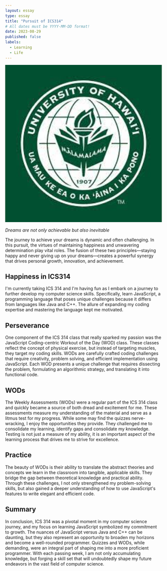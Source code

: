 ```yaml
---
layout: essay
type: essay
title: "Pursuit of ICS314"
# All dates must be YYYY-MM-DD format!
date: 2023-08-29
published: false
labels:
  - Learning
  - Life
---
```


<img width="600px" src="../img/travel/uhm1.jpg" alt="Dreams">

*Dreams are not only achievable but also inevitable*

The journey to achieve your dreams is dynamic and often challenging. In this pursuit, the virtues of maintaining happiness and unwavering determination play vital roles. The fusion of these two principles—staying happy and never giving up on your dreams—creates a powerful synergy that drives personal growth, innovation, and achievement.


## Happiness in ICS314

I'm currently taking ICS 314 and I'm having fun as I embark on a journey to further develop my computer science skills. Specifically, learn JavaScript, a programming language that poses unique challenges because it differs from languages like Java and C++. The allure of expanding my coding expertise and mastering the language kept me motivated.

 

## Perseverance

One component of the ICS 314 class that really sparked my passion was the JavaScript Coding-centric Workout of the Day (WOD) class. These classes reflect the concept of physical exercise, but instead of targeting muscles, they target my coding skills. WODs are carefully crafted coding challenges that require creativity, problem solving, and efficient implementation using JavaScript. Each WOD presents a unique challenge that requires dissecting the problem, formulating an algorithmic strategy, and translating it into functional code.



## WODs

The Weekly Assessments (WODs) were a regular part of the ICS 314 class and quickly became a source of both dread and excitement for me. These assessments measure my understanding of the material and serve as a litmus test for my progress. While some may find the quizzes nerve-wracking, I enjoy the opportunities they provide. They challenged me to consolidate my learning, identify gaps and consolidate my knowledge. Testing is not just a measure of my ability, it is an important aspect of the learning process that drives me to strive for excellence.

## Practice

The beauty of WODs is their ability to translate the abstract theories and concepts we learn in the classroom into tangible, applicable skills. They bridge the gap between theoretical knowledge and practical ability. Through these challenges, I not only strengthened my problem-solving skills, but also gained a deeper understanding of how to use JavaScript's features to write elegant and efficient code.

## Summary

In conclusion, ICS 314 was a pivotal moment in my computer science journey, and my focus on learning JavaScript symbolized my commitment to growth. The nuances of JavaScript versus Java and C++ can be daunting, but they also represent an opportunity to broaden my horizons and become a well-rounded programmer. Quizzes and WODs, while demanding, were an integral part of shaping me into a more proficient programmer. With each passing week, I am not only accumulating knowledge, but forging a skill set that will undoubtedly shape my future endeavors in the vast field of computer science.
